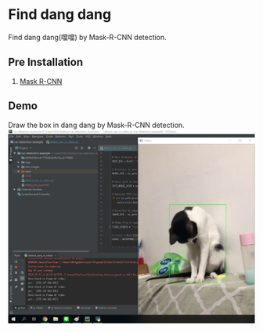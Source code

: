 Find dang dang
=============
Find dang dang(噹噹) by Mask-R-CNN detection.

Pre Installation
---------
1. [Mask R-CNN](https://github.com/matterport/Mask_RCNN#installation)

Demo
-------
Draw the box in dang dang by Mask-R-CNN detection.
![Demo Picture](readme/demo.jpg)
